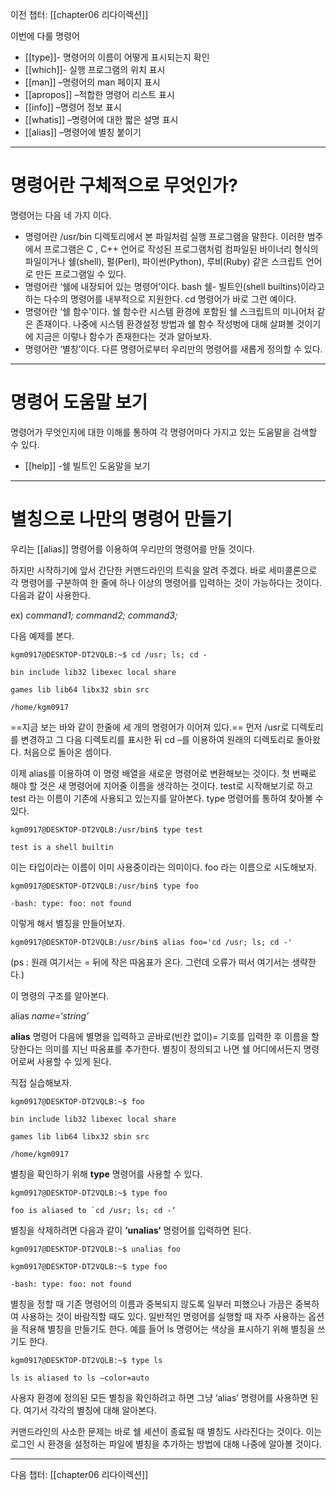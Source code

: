 
이전 챕터: [[chapter06 리다이렉션]]


이번에 다룰 명령어

- [[type]]- 명령어의 이름이 어떻게 표시되는지 확인
- [[which]]- 실행 프로그램의 위치 표시
- [[man]] –명령어의 man 페이지 표시
- [[apropos]] –적합한 명령어 리스트 표시
- [[info]] –명령어 정보 표시
- [[whatis]] –명령어에 대한 짧은 설명 표시
- [[alias]] –명령어에 별칭 붙이기


---
# 명령어란 구체적으로 무엇인가?

명령어는 다음 네 가지 이다.


- 명령어란 /usr/bin 디렉토리에서 본 파일처럼 실행 프로그램을 말한다. 이러한 범주에서 프로그램은 C , C++ 언어로 작성된 프로그램처럼 컴파일된 바이너리 형식의 파일이거나 쉘(shell), 펄(Perl), 파이썬(Python), 루비(Ruby) 같은 스크립트 언어로 만든 프로그램일 수 있다.
- 명령어란 ‘쉘에 내장되어 있는 명령어’이다. bash 쉘- 빌트인(shell builtins)이라고 하는 다수의 명령어를 내부적으로 지원한다. cd 명령어가 바로 그런 예이다.
- 명령어란 ‘쉘 함수’이다. 쉘 함수란 시스템 환경에 포함된 쉘 스크립트의 미니어처 같은 존재이다. 나중에 시스템 환경설정 방법과 쉘 함수 작성벙에 대해 살펴볼 것이기에 지금은 이렇나  함수가 존재한다는 것과 알아보자.
- 명령어란 ‘별칭’이다. 다른 명령어로부터 우리만의 명령어를 새롭게 정의할 수 있다.

---

# 명령어 도움말 보기


명령어가 무엇인지에 대한 이해를 통하여 각 명령어마다 가지고 있는 도움말을 검색할 수 있다.

- [[help]] -쉘 빌트인 도움말을 보기

---
# 별칭으로 나만의 명령어 만들기


우리는 [[alias]] 명령어를 이용하여 우리만의 명령어를 만들 것이다.

하지만 시작하기에 앞서 간단한 커맨드라인의 트릭을 알려 주겠다. 바로 세미콜론으로 각 명령어를 구분하여 한 줄에 하나 이상의 명령어를 입력하는 것이 가능하다는 것이다. 다음과 같이 사용한다.

ex)
*command1; command2; command3;*

다음 예제를 본다.

``` shell
kgm0917@DESKTOP-DT2VQLB:~$ cd /usr; ls; cd -

bin include lib32 libexec local share

games lib lib64 libx32 sbin src

/home/kgm0917
```

==지금 보는 바와 같이 한줄에 세 개의 명령어가 이어져 있다.== 먼저 /usr로 디렉토리를 변경하고 그 다음 디렉토리를 표시한 뒤 cd –를 이용하여 원래의 디렉토리로 돌아왔다. 처음으로 돌아온 셈이다.

이제 alias를 이용하여 이 명령 배열을 새로운 명령어로 변환해보는 것이다. 첫 번째로 해야 할 것은 새 명령어에 지어줄 이름을 생각하는 것이다. test로 시작해보기로 하고 test 라는 이름이 기존에 사용되고 있는지를 알아본다. type 명령어를 통하여 찾아볼 수 있다.

```
kgm0917@DESKTOP-DT2VQLB:/usr/bin$ type test

test is a shell builtin
```

이는 타입이라는 이름이 이미 사용중이라는 의미이다. foo 라는 이름으로 시도해보자.


``` shell
kgm0917@DESKTOP-DT2VQLB:/usr/bin$ type foo

-bash: type: foo: not found
```

이렇게 해서 별칭을 만들어보자.


``` shell
kgm0917@DESKTOP-DT2VQLB:/usr/bin$ alias foo='cd /usr; ls; cd -'
```

(ps : 원래 여기서는 = 뒤에 작은 따옴표가 온다. 그런데 오류가 떠서 여기서는 생략한다.)

이 명령의 구조를 알아본다.


alias *name=‘string’*


**alias** 명령어 다음에 별명을 입력하고 곧바로(빈칸 없이)= 기호를 입력한 후 이름을 할당한다는 의미를 지닌 따옴표를 추가한다. 별칭이 정의되고 나면 쉘 어디에서든지 명령어로써 사용할 수 있게 된다.

직접 실습해보자.


``` shell
kgm0917@DESKTOP-DT2VQLB:~$ foo

bin include lib32 libexec local share

games lib lib64 libx32 sbin src

/home/kgm0917
```

별칭을 확인하기 위해 **type** 명령어를 사용할 수 있다.


``` shell
kgm0917@DESKTOP-DT2VQLB:~$ type foo

foo is aliased to `cd /usr; ls; cd -‘
```


별칭을 삭제하려면 다음과 같이 **’unalias‘** 명령어를 입력하면 된다.


``` shell
kgm0917@DESKTOP-DT2VQLB:~$ unalias foo

kgm0917@DESKTOP-DT2VQLB:~$ type foo

-bash: type: foo: not found
```


별칭을 정할 때 기존 명령어의 이름과 중복되지 않도록 일부러 피했으나 가끔은 중복하여 사용하는 것이 바람직할 때도 있다. 일반적인 명령어를 실행할 때 자주 사용하는 옵션을 적용해 별칭을 만들기도 한다. 예를 들어 ls 명령어는 색상을 표시하기 위해 별칭을 쓰기도 한다.


``` shell
kgm0917@DESKTOP-DT2VQLB:~$ type ls

ls is aliased to ls —color=auto
```


사용자 환경에 정의된 모든 별칭을 확인하려고 하면 그냥 ‘alias’ 명령어를 사용하면 된다. 여기서 각각의 별칭에 대해 알아본다.

커맨드라인의 사소한 문제는 바로 쉘 셰션이 종료될 때 별칭도 사라진다는 것이다. 이는 로그인 시 환경을 설정하는 파일에 별칭을 추가하는 방법에 대해 나중에 알아볼 것이다.


---
다음 챕터: [[chapter06 리다이렉션]]